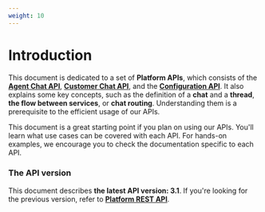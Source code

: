 ```yaml
---
weight: 10
---
```


# Introduction

This document is dedicated to a set of **Platform APIs**, which consists of the [**Agent Chat API**](https://developers.livechatinc.com/beta-docs/agent-chat-api/), [**Customer Chat API**](https://developers.livechatinc.com/beta-docs/customer-chat-api/), and the [**Configuration API**](https://developers.livechatinc.com/beta-docs/configuration-api/). It also explains some key concepts, such as the definition of a **chat** and a **thread**, **the flow between services**, or **chat routing**. Understanding them is a prerequisite to the efficient usage of our APIs.

This document is a great starting point if you plan on using our APIs. You'll learn what use cases can be covered with each API. For hands-on examples, we encourage you to check the documentation specific to each API.  

### The API version

This document describes **the latest API version: 3.1**. If you're looking for the previous version, refer to [**Platform REST API**](https://developers.livechatinc.com/docs/rest-api/#introduction).